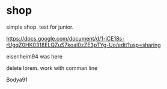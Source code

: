 # shop
simple shop. test for junior.

https://docs.google.com/document/d/1-iCE18s-rUgqZ0HK0318ELQZuS7koaI0zZE3pTYg-Uo/edit?usp=sharing

eisenheim94 was here

delete lorem. work with comman line

Bodya91